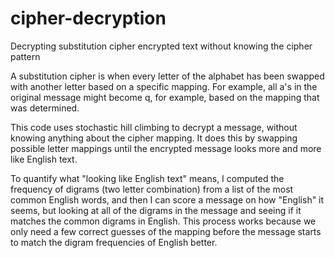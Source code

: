 # cipher-decryption
Decrypting substitution cipher encrypted text without knowing the cipher pattern

A substitution cipher is when every letter of the alphabet has been swapped with another letter based on a specific mapping.
For example, all a's in the original message might become q, for example, based on the mapping that was determined.

This code uses stochastic hill climbing to decrypt a message, without knowing anything about the cipher mapping.
It does this by swapping possible letter mappings until the encrypted message looks more and more like English text.

To quantify what "looking like English text" means, I computed the frequency of digrams (two letter combination) from a list of the
most common English words, and then I can score a message on how "English" it seems, but looking at all of the digrams in the message
and seeing if it matches the common digrams in English. This process works because we only need a few correct guesses of the mapping before the 
message starts to match the digram frequencies of English better.
